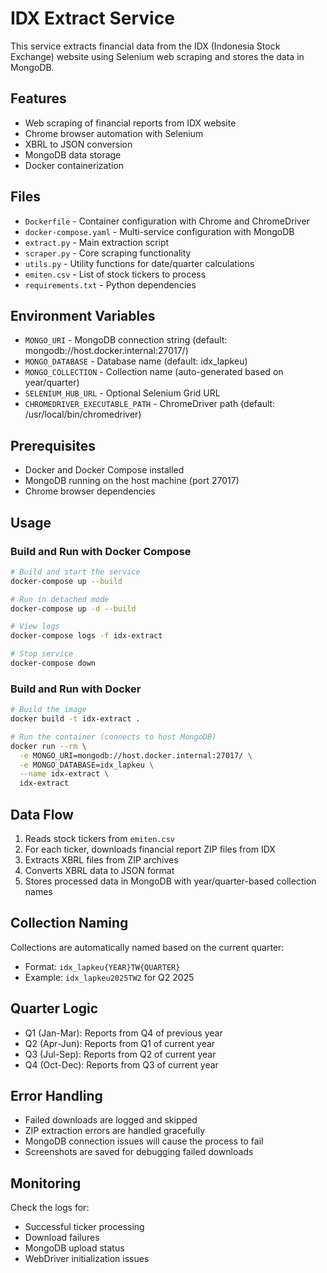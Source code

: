 # IDX Extract Service

This service extracts financial data from the IDX (Indonesia Stock Exchange) website using Selenium web scraping and stores the data in MongoDB.

## Features

- Web scraping of financial reports from IDX website
- Chrome browser automation with Selenium
- XBRL to JSON conversion
- MongoDB data storage
- Docker containerization

## Files

- `Dockerfile` - Container configuration with Chrome and ChromeDriver
- `docker-compose.yaml` - Multi-service configuration with MongoDB
- `extract.py` - Main extraction script
- `scraper.py` - Core scraping functionality
- `utils.py` - Utility functions for date/quarter calculations
- `emiten.csv` - List of stock tickers to process
- `requirements.txt` - Python dependencies

## Environment Variables

- `MONGO_URI` - MongoDB connection string (default: mongodb://host.docker.internal:27017/)
- `MONGO_DATABASE` - Database name (default: idx_lapkeu)
- `MONGO_COLLECTION` - Collection name (auto-generated based on year/quarter)
- `SELENIUM_HUB_URL` - Optional Selenium Grid URL
- `CHROMEDRIVER_EXECUTABLE_PATH` - ChromeDriver path (default: /usr/local/bin/chromedriver)

## Prerequisites

- Docker and Docker Compose installed
- MongoDB running on the host machine (port 27017)
- Chrome browser dependencies

## Usage

### Build and Run with Docker Compose

```bash
# Build and start the service
docker-compose up --build

# Run in detached mode
docker-compose up -d --build

# View logs
docker-compose logs -f idx-extract

# Stop service
docker-compose down
```

### Build and Run with Docker

```bash
# Build the image
docker build -t idx-extract .

# Run the container (connects to host MongoDB)
docker run --rm \
  -e MONGO_URI=mongodb://host.docker.internal:27017/ \
  -e MONGO_DATABASE=idx_lapkeu \
  --name idx-extract \
  idx-extract
```

## Data Flow

1. Reads stock tickers from `emiten.csv`
2. For each ticker, downloads financial report ZIP files from IDX
3. Extracts XBRL files from ZIP archives
4. Converts XBRL data to JSON format
5. Stores processed data in MongoDB with year/quarter-based collection names

## Collection Naming

Collections are automatically named based on the current quarter:
- Format: `idx_lapkeu{YEAR}TW{QUARTER}`
- Example: `idx_lapkeu2025TW2` for Q2 2025

## Quarter Logic

- Q1 (Jan-Mar): Reports from Q4 of previous year
- Q2 (Apr-Jun): Reports from Q1 of current year  
- Q3 (Jul-Sep): Reports from Q2 of current year
- Q4 (Oct-Dec): Reports from Q3 of current year

## Error Handling

- Failed downloads are logged and skipped
- ZIP extraction errors are handled gracefully
- MongoDB connection issues will cause the process to fail
- Screenshots are saved for debugging failed downloads

## Monitoring

Check the logs for:
- Successful ticker processing
- Download failures
- MongoDB upload status
- WebDriver initialization issues
